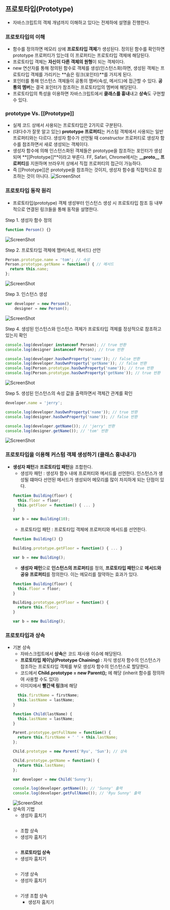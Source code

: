 ## 프로토타입(Prototype)

* 자바스크립트의 객체 개념까지 이해하고 있다는 전제하에 설명을 진행한다.

### 프로토타입의 이해
- 함수를 정의하면 메모리 상에 **프로토타입 객체**가 생성된다. 정의된 함수를 확인하면 prototype 프로퍼티가 있는데 이 프로퍼티는 프로토타입 객체에 해당된다.
- 프로토타입 객체는 **자신이 다른 객체의 원형**이 되는 객체이다.
- new 연산자를 통해 정의된 함수로 객체를 생성(인스턴스화)하면, 생성된 객체는 프로토타입 객체를 가리키는 **숨은 링크(포인터)**를 가지게 된다.
- 포인터를 통해 인스턴스 객체들이 공통의 멤버(속성, 메서드)에 접근할 수 있다. **공통의 멤버**는 결국 포인터가 참조하는 프로토타입의 멤버에 해당된다.
- 프로토타입의 특성을 이용하면 자바스크립트에서 **클래스를 흉내**내고 **상속**도 구현할 수 있다.  

### prototype Vs. [[Prototype]]
- 실제 코드 상에서 사용되는 프로토타입은 2가지로 구분된다.
- (대다수가 잘못 알고 있는) **prototype 프로퍼티**는 커스텀 객체에서 사용되는 일반 프로퍼티와는 다르다. 생성자 함수가 선언될 때 constructor 프로퍼티로 생성자 함수를 참조하면서 새로 생성되는 객체이다.
- 생성자 함수에 의해 인스턴스화된 객체들은 prototype을 참조하는 포인터가 생성되며 **[[Prototype]]**이라고 부른다. FF, Safari, Chrome에서는 **\_\_proto\_\_ 프로퍼티**를 지원하며 브라우저 상에서 직접 프로퍼티의 접근이 가능하다.
- 즉 [[Prototype]]은 prototype을 참조하는 것이지, 생성자 함수를 직접적으로 참조하는 것이 아니다.
![ScreenShot](/screenshot/prototype/prototype_preview.jpg)

### 프로토타입 동작 원리
- 프로토타입(prototype) 객체 생성부터 인스턴스 생성 시 프로토타입 참조 등 내부적으로 연결된 링크들을 통해 동작을 설명한다.

Step 1. 생성자 함수 정의
~~~~javascript
function Person() {}
~~~~  
![ScreenShot](/screenshot/prototype/prototype_logic_01.jpg)  

Step 2. 프로토타입 객체에 멤버(속성, 메서드) 선언
~~~~javascript
Person.prototype.name = 'tom'; // 속성
Person.prototype.getName = function() { // 메서드
  return this.name;
};
~~~~  
![ScreenShot](/screenshot/prototype/prototype_logic_02.jpg)  

Step 3. 인스턴스 생성 
~~~~javascript
var developer = new Person(),
    designer = new Person();
~~~~  
![ScreenShot](/screenshot/prototype/prototype_logic_03.jpg)  

Step 4. 생성된 인스턴스와 인스턴스 객체가 프로토타입 객체를 정상적으로 참조하고 있는지 확인  
~~~~javascript
console.log(developer instanceof Person); // true 반환
console.log(designer instanceof Person); // true 반환

console.log(developer.hasOwnProperty('name')); // false 반환
console.log(developer.hasOwnProperty('getName')); // false 반환
console.log(Person.prototype.hasOwnProperty('name')); // true 반환
console.log(Person.prototype.hasOwnProperty('getName')); // true 반환
~~~~  
![ScreenShot](/screenshot/prototype/prototype_logic_04.jpg)  

Step 5. 생성된 인스턴스의 속성 값을 출력하면서 객체간 관계를 확인
~~~~javascript
developer.name = 'jerry';

console.log(developer.hasOwnProperty('name')); // true 반환
console.log(designer.hasOwnProperty('name')); // false 반환

console.log(developer.getName()); // 'jerry' 반환
console.log(designer.getName()); // 'tom' 반환
~~~~  
![ScreenShot](/screenshot/prototype/prototype_logic_05.jpg)


### 프로토타입을 이용해 커스텀 객체 생성하기 (클래스 흉내내기)
- **생성자 패턴**과 **프로토타입 패턴**을 조합한다.
  - 생성자 패턴 : 생성자 함수 내에 프로퍼티와 메서드를 선언한다. 인스턴스가 생성될 떄마다 선언된 메서드가 생성되어 메모리를 많이 차지하게 되는 단점이 있다.
  ~~~~javascript
  function Building(floor) {
    this.floor = floor;
    this.getFloor = function() { ... }
  }
  
  var b = new Building(10);
  ~~~~
  - 프로토타입 패턴 : 프로토타입 객체에 프로퍼티와 메서드를 선언한다.
  ~~~~javascript
  function Building() {}
  
  Building.prototype.getFloor = function() { ... }
  
  var b = new Building();
  ~~~~
  - **생성자 패턴**으로 **인스턴스의 프로퍼티**를 정의, **프로토타입 패턴**으로 **메서드와 공유 프로퍼티**를 정의한다. 이는 메모리를 절약하는 효과가 있다.
  ~~~~javascript
  function Building(floor) {
    this.floor = floor;
  }
  
  Building.prototype.getFloor = function() {
    return this.floor;
  }
  
  var b = new Building();
  ~~~~

### 프로토타입과 상속
- 기본 상속
  - 자바스크립트에서 **상속**은 코드 재사용 이슈에 해당된다.
  - **프로토타입 체이닝(Prototype Chaining)** : 자식 생성자 함수의 인스턴스가 참조하는 프로토타입 객체를 부모 생성자 함수의 인스턴스로 할당한다.
  - 코드에서 **Child.prototype = new Parent();** 에 해당 (inherit 함수를 정의하여 사용할 수도 있다)
  - 이미지에서 **빨간색 링크**에 해당
  ~~~~javascript
    this.firstName = firstName;
    this.lastName = lastName;
  }

  function Child(lastName) {
    this.lastName = lastName;
  }

  Parent.prototype.getFullName = function() {
    return this.firstName + ' ' + this.lastName;
  };

  Child.prototype = new Parent('Ryu', 'Sun'); // 상속

  Child.prototype.getName = function() {
    return this.lastName;
  };

  var developer = new Child('Sunny');

  console.log(developer.getName()); // 'Sunny' 출력
  console.log(developer.getFullName()); // 'Ryu Sunny' 출력
  ~~~~
  ![ScreenShot](/screenshot/prototype/prototype_chain.jpg)
- 상속의 기법
  - 생성자 훔치기
  ~~~~javascript
  ~~~~
  - 조합 상속
  - 생성자 훔치기
  ~~~~javascript
  ~~~~
  - **프로토타입 상속**
  - 생성자 훔치기
  ~~~~javascript
  ~~~~
  - 기생 상속
  - 생성자 훔치기
  ~~~~javascript
  ~~~~
  - 기생 조합 상속
    - 생성자 훔치기
  ~~~~javascript
  ~~~~



